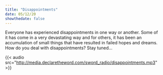 ```yaml
---
title: "Disappointments"
date: 05/12/20
showthedate: false
---
```


Everyone has experienced disappointments in one way or another. Some of it has come in a very devastating way and for others, it has been an accumulation of small things that have resulted in failed hopes and dreams. How do you deal with disappointments? Stay tuned...
<!--more-->
{{< audio src="http://media.declaretheword.com/sword_radio/disappointments.mp3" >}}